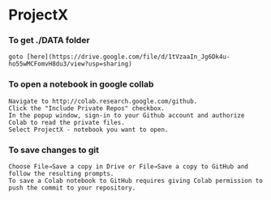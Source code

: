 # ProjectX

### To get ./DATA folder
    goto [here](https://drive.google.com/file/d/1tVzaaIn_Jg6Dk4u-ho55wMCFomvH8du3/view?usp=sharing)

### To open a notebook in google collab
    Navigate to http://colab.research.google.com/github.
    Click the "Include Private Repos" checkbox.
    In the popup window, sign-in to your Github account and authorize Colab to read the private files.
    Select ProjectX - notebook you want to open.

### To save changes to git
    Choose File→Save a copy in Drive or File→Save a copy to GitHub and follow the resulting prompts. 
    To save a Colab notebook to GitHub requires giving Colab permission to push the commit to your repository.
